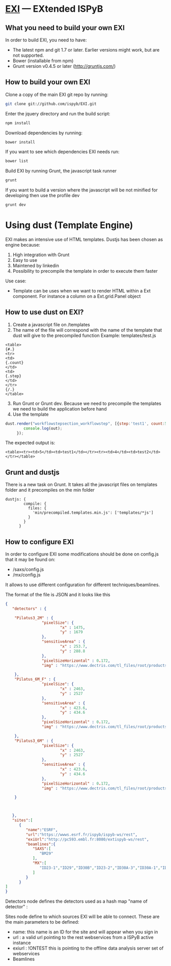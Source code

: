 ﻿[EXI](http://exi.embl.fr/saxs) —  EXtended ISPyB
==================================================


What you need to build your own EXI
--------------------------------------

In order to build EXI, you need to have:
- The latest npm and git 1.7 or later. Earlier versions might work, but are not supported. 
- Bower (installable from npm)
- Grunt version v0.4.5 or later (http://gruntjs.com/)


How to build your own EXI
--------------------------------------

Clone a copy of the main EXI git repo by running:

```bash
git clone git://github.com/ispyb/EXI.git
```

Enter the jquery directory and run the build script:

```bash
npm install
```

Download dependencies by running:

```bash
bower install
```

If you want to see which dependencies EXI needs run:
```bash
bower list
```


Build EXI by running Grunt, the javascript task runner

```bash
grunt
```

If you want to build a version where the javascript will be not minified for developing then use the profile dev

```bash
grunt dev
```

Using dust (Template Engine)
===============================
EXI makes an intensive use of HTML templates. Dustjs has been chosen as engine because:
1. High integration with Grunt
2. Easy to use
3. Maintened by linkedin
4. Possibility to precompile the template in order to execute them faster


Use case:
- Template can be uses when we want to render HTML within a Ext component. For instance a column on a Ext.grid.Panel object

How to use dust on EXI?
-----------------------

1. Create a javascript file on  /templates
2. The name of the file will correspond with the name of the template that dust will give to the precompiled function
Example: templates/test.js
```
<table>
{#.}
<tr>
<td>
{.count}
</td>
<td>
{.step}
</td>
</tr>
{/.}
</table>
```

3. Run Grunt or Grunt dev. Because we need to precompile the templates we need to build the application before hand
4. Use the template
```javascript
dust.render("workflowstepsection_workflowstep", [{step:'test1', count:5},{step:'test2', count:4},], function(err, out){
		console.log(out);
     });

```

The expected output is:
```
<table><tr><td>5</td><td>test1</td></tr><tr><td>4</td><td>test2</td></tr></table>
```

Grunt and dustjs
-----------------------
There is a new task on Grunt. It takes all the javascript files on templates folder and it precompiles on the min folder
```
dustjs: {
	    compile: {
	      files: {
	        'min/precompiled.templates.min.js': ['templates/*js']
	      }
	    }
	  }
```





How to configure EXI 
--------------------------------------
In order to configure EXI some modifications should be done on config.js that it may be found on:
* /saxs/config.js 
* /mx/config.js

It allows to use different configuration for different techniques/beamlines.

The format of the file is JSON and it looks like this

```json
{
   "detectors" : {

	"Pilatus3_2M" : {
				"pixelSize": {
						"x" : 1475,
						"y" : 1679
				},
				"sensitiveArea" : {
						"x" : 253.7,
						"y" : 288.8
				},
				"pixelSizeHorizontal" : 0.172,
				"img" : "https://www.dectris.com/tl_files/root/products/PILATUS%20S%20Serie/Systems/PILATUS3_S_2M.png"

	},
	"Pilatus_6M_F" : {
				"pixelSize": {
						"x" : 2463,
						"y" : 2527
				},
				"sensitiveArea" : {
						"x" : 423.6,
						"y" : 434.6
				},
				"pixelSizeHorizontal" : 0.172,
				"img" : "https://www.dectris.com/tl_files/root/products/PILATUS%20S%20Serie/Systems/PILATUS3_S_6M.png"

	},
	"Pilatus3_6M" : {
				"pixelSize": {
						"x" : 2463,
						"y" : 2527
				},
				"sensitiveArea" : {
						"x" : 423.6,
						"y" : 434.6
				},
				"pixelSizeHorizontal" : 0.172,
				"img" : "https://www.dectris.com/tl_files/root/products/PILATUS%20S%20Serie/Systems/PILATUS3_S_6M.png"

	}



   },
   "sites":[
      {
         "name":"ESRF",
         "url":"https://wwws.esrf.fr/ispyb/ispyb-ws/rest",
         "exiUrl":"http://pc593.embl.fr:8080/extispyb-ws/rest",
         "beamlines":{
            "SAXS":[
               "BM29"
            ],
            "MX":[
               "ID23-1","ID29","ID30B","ID23-2","ID30A-3","ID30A-1","ID30A-2","BM14U","BM30A","ID14-1","ID14-2","ID14-3","ID14-4"
            ]
         }
      }
]
}
```

Detectors node defines the detectors used as a hash map "name of detector" : <Properties>

Sites node define to which sources EXI will be able to connect. These are the main parameters to be defined:
* name: this name is an ID for the site and will appear when you sign in
* url : a valid url pointing to the rest webservices from a ISPyB active instance
* exiurl : !ONTEST this is pointing to the offline data analysis server set of webservices
* Beamlines
